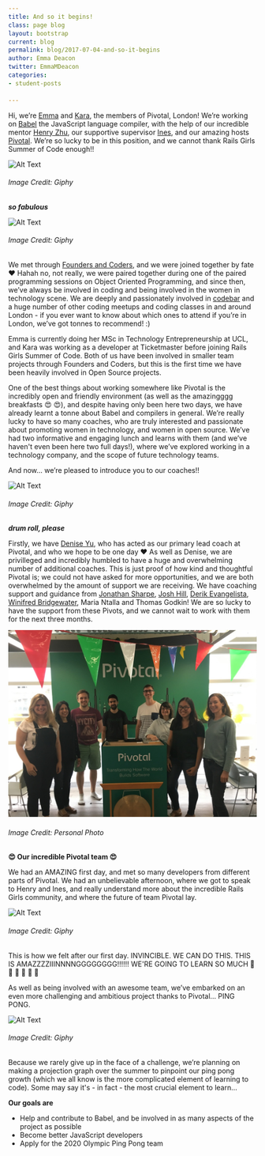 ```yaml
---
title: And so it begins!
class: page blog
layout: bootstrap
current: blog
permalink: blog/2017-07-04-and-so-it-begins
author: Emma Deacon
twitter: EmmaMDeacon
categories:
- student-posts

---
```




Hi, we’re [Emma](https://twitter.com/EmmaMDeacon) and [Kara](https://twitter.com/KaraMarck), the members of Pivotal, London! We’re working on [Babel](https://github.com/babel/babel) the JavaScript language compiler, with the help of our incredible mentor [Henry Zhu](https://twitter.com/left_pad), our supportive supervisor [Ines](https://twitter.com/ines_opcoelho), and our amazing hosts [Pivotal](https://twitter.com/pivotal). We’re so lucky to be in this position, and we cannot thank Rails Girls Summer of Code enough!!

![Alt Text](https://media.giphy.com/media/k3kqJ2d8cUvSM/giphy.gif)
###### *Image Credit: Giphy*

***so fabulous***

![Alt Text](https://media.giphy.com/media/y4PQTcLTYJwOI/giphy.gif)
###### *Image Credit: Giphy*

We met through [Founders and Coders](https://twitter.com/founderscoders), and we were joined together by fate ❤️ Hahah no, not really, we were paired together during one of the paired programming sessions on Object Oriented Programming, and since then, we’ve always be involved in coding and being involved in the women in technology scene. We are deeply and passionately involved in [codebar](https://twitter.com/codebar?lang=en-gb) and a huge number of other coding meetups and coding classes in and around London - if you ever want to know about which ones to attend if you’re in London, we’ve got tonnes to recommend! :)

Emma is currently doing her MSc in Technology Entrepreneurship at UCL, and Kara was working as a developer at Ticketmaster before joining Rails Girls Summer of Code. Both of us have been involved in smaller team projects through Founders and Coders, but this is the first time we have been heavily involved in Open Source projects.

One of the best things about working somewhere like Pivotal is the incredibly open and friendly environment (as well as the amazingggg breakfasts 😍 😍), and despite having only been here two days, we have already learnt a tonne about Babel and compilers in general. We’re really lucky to have so many coaches, who are truly interested and passionate about promoting women in technology, and women in open source. We’ve had two informative and engaging lunch and learns with them (and we’ve haven't even been here two full days!), where we’ve explored working in a technology company, and the scope of future technology teams.  

And now... we’re pleased to introduce you to our coaches!!

![Alt Text](https://media.giphy.com/media/MJVEi3fmDjd1S/giphy.gif)
###### *Image Credit: Giphy*

***drum roll, please***

Firstly, we have [Denise Yu](https://twitter.com/deniseyu21), who has acted as our primary lead coach at Pivotal, and who we hope to be one day ❤️ As well as Denise, we are privilleged and incredibly humbled to have a huge and overwhelming number of additional coaches. This is just proof of how kind and thoughtful Pivotal is; we could not have asked for more opportunities, and we are both overwhelmed by the amount of support we are receiving. We have coaching support and guidance from [Jonathan Sharpe](https://twitter.com/jonrsharpe), [Josh Hill](https://twitter.com/jamesjoshuahill), [Derik Evangelista](@kirederik), [Winifred Bridgewater](@thepreviewmode), Maria Ntalla and Thomas Godkin! We are so lucky to have the support from these Pivots, and we cannot wait to work with them for the next three months.

![Alt Text](../../img/blog/2017/2017-07-04-and-so-it-begins.jpg)
###### *Image Credit: Personal Photo*

**😍 Our incredible Pivotal team 😍**

We had an AMAZING first day, and met so many developers from different parts of Pivotal. We had an unbelievable afternoon, where we got to speak to Henry and Ines, and really understand more about the incredible Rails Girls community, and where the future of team Pivotal lay.

![Alt Text](https://media.giphy.com/media/1PMVNNKVIL8Ig/giphy.gif)
###### *Image Credit: Giphy*

This is how we felt after our first day. INVINCIBLE. WE CAN DO THIS. THIS IS AMAZZZZIIINNNNGGGGGGGG!!!!!! WE'RE GOING TO LEARN SO MUCH 🦄 🦄 🎊 🎊 🎉 🎉

As well as being involved with an awesome team, we’ve embarked on an even more challenging and ambitious project thanks to Pivotal… PING PONG.

![Alt Text](https://media.giphy.com/media/kpy18R3NVSLy8/giphy.gif)
###### *Image Credit: Giphy*

Because we rarely give up in the face of a challenge, we’re planning on making a projection graph over the summer to pinpoint our ping pong growth (which we all know is the more complicated element of learning to code). Some may say it's - in fact - the most crucial element to learn...

**Our goals are**
* Help and contribute to Babel, and be involved in as many aspects of the project as possible
* Become better JavaScript developers
* Apply for the 2020 Olympic Ping Pong team
